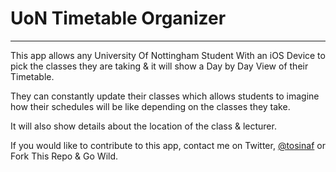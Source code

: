 # UoN Timetable Organizer
* * *

This app allows any University Of Nottingham Student With an iOS Device to pick the classes they are taking & it will show a Day by Day View of their Timetable.

They can constantly update their classes which allows students to imagine how their schedules will be like depending on the classes they take.

It will also show details about the location of the class & lecturer.

If you would like to contribute to this app, contact me on Twitter, [@tosinaf](http://www.twitter.com/tosinaf) or Fork This Repo & Go Wild.